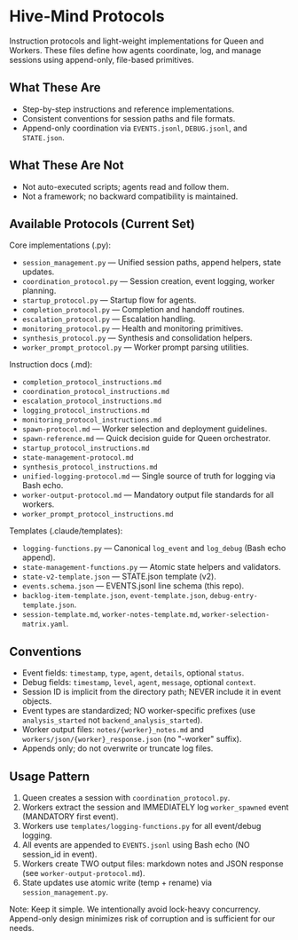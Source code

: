 # Hive-Mind Protocols

Instruction protocols and light-weight implementations for Queen and Workers. These files define how agents coordinate, log, and manage sessions using append-only, file-based primitives.

## What These Are
- Step-by-step instructions and reference implementations.
- Consistent conventions for session paths and file formats.
- Append-only coordination via `EVENTS.jsonl`, `DEBUG.jsonl`, and `STATE.json`.

## What These Are Not
- Not auto-executed scripts; agents read and follow them.
- Not a framework; no backward compatibility is maintained.

## Available Protocols (Current Set)

Core implementations (.py):
- `session_management.py` — Unified session paths, append helpers, state updates.
- `coordination_protocol.py` — Session creation, event logging, worker planning.
- `startup_protocol.py` — Startup flow for agents.
- `completion_protocol.py` — Completion and handoff routines.
- `escalation_protocol.py` — Escalation handling.
- `monitoring_protocol.py` — Health and monitoring primitives.
- `synthesis_protocol.py` — Synthesis and consolidation helpers.
- `worker_prompt_protocol.py` — Worker prompt parsing utilities.

Instruction docs (.md):
- `completion_protocol_instructions.md`
- `coordination_protocol_instructions.md`
- `escalation_protocol_instructions.md`
- `logging_protocol_instructions.md`
- `monitoring_protocol_instructions.md`
- `spawn-protocol.md` — Worker selection and deployment guidelines.
- `spawn-reference.md` — Quick decision guide for Queen orchestrator.
- `startup_protocol_instructions.md`
- `state-management-protocol.md`
- `synthesis_protocol_instructions.md`
- `unified-logging-protocol.md` — Single source of truth for logging via Bash echo.
- `worker-output-protocol.md` — Mandatory output file standards for all workers.
- `worker_prompt_protocol_instructions.md`

Templates (.claude/templates):
- `logging-functions.py` — Canonical `log_event` and `log_debug` (Bash echo append).
- `state-management-functions.py` — Atomic state helpers and validators.
- `state-v2-template.json` — STATE.json template (v2).
- `events.schema.json` — EVENTS.jsonl line schema (this repo).
- `backlog-item-template.json`, `event-template.json`, `debug-entry-template.json`.
- `session-template.md`, `worker-notes-template.md`, `worker-selection-matrix.yaml`.

## Conventions
- Event fields: `timestamp`, `type`, `agent`, `details`, optional `status`.
- Debug fields: `timestamp`, `level`, `agent`, `message`, optional `context`.
- Session ID is implicit from the directory path; NEVER include it in event objects.
- Event types are standardized; NO worker-specific prefixes (use `analysis_started` not `backend_analysis_started`).
- Worker output files: `notes/{worker}_notes.md` and `workers/json/{worker}_response.json` (no "-worker" suffix).
- Appends only; do not overwrite or truncate log files.

## Usage Pattern
1. Queen creates a session with `coordination_protocol.py`.
2. Workers extract the session and IMMEDIATELY log `worker_spawned` event (MANDATORY first event).
3. Workers use `templates/logging-functions.py` for all event/debug logging.
4. All events are appended to `EVENTS.jsonl` using Bash echo (NO session_id in event).
5. Workers create TWO output files: markdown notes and JSON response (see `worker-output-protocol.md`).
6. State updates use atomic write (temp + rename) via `session_management.py`.

Note: Keep it simple. We intentionally avoid lock-heavy concurrency. Append-only design minimizes risk of corruption and is sufficient for our needs.
